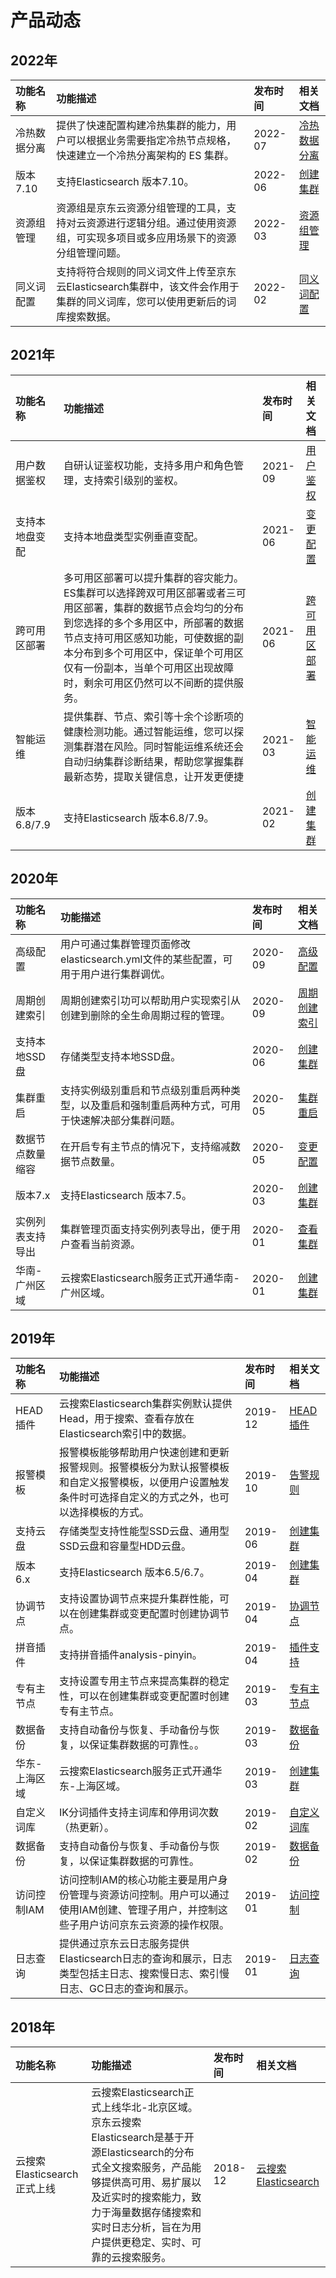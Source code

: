 # 产品动态

## 2022年
| 功能名称 | 功能描述 | 发布时间 | 相关文档|
| :---------------| :--------------|:------------|:--------|
|冷热数据分离|提供了快速配置构建冷热集群的能力，用户可以根据业务需要指定冷热节点规格，快速建立一个冷热分离架构的 ES 集群。|2022-07|[冷热数据分离](https://docs.jdcloud.com/cn/jcs-for-elasticsearch/Warm-Node)|
|版本7.10|支持Elasticsearch 版本7.10。|2022-06|[创建集群](https://docs.jdcloud.com/cn/jcs-for-elasticsearch/create-es)|
|资源组管理|资源组是京东云资源分组管理的工具，支持对云资源进行逻辑分组。通过使用资源组，可实现多项目或多应用场景下的资源分组管理问题。|2022-03|[资源组管理](https://docs.jdcloud.com/cn/jcs-for-elasticsearch/resource-group-introduction)|
|同义词配置|支持将符合规则的同义词文件上传至京东云Elasticsearch集群中，该文件会作用于集群的同义词库，您可以使用更新后的词库搜索数据。|2022-02|[同义词配置](https://docs.jdcloud.com/cn/jcs-for-elasticsearch/synonymdic)|

## 2021年
| 功能名称 | 功能描述 | 发布时间 | 相关文档|
| :---------------| :--------------|:------------|:--------|
|用户数据鉴权|自研认证鉴权功能，支持多用户和角色管理，支持索引级别的鉴权。|2021-09|[用户鉴权](https://docs.jdcloud.com/cn/jcs-for-elasticsearch/auth_introduction)|
|支持本地盘变配|支持本地盘类型实例垂直变配。|2021-06|[变更配置](https://docs.jdcloud.com/cn/jcs-for-elasticsearch/change-es)|
|跨可用区部署|多可用区部署可以提升集群的容灾能力。ES集群可以选择跨双可用区部署或者三可用区部署，集群的数据节点会均匀的分布到您选择的多个多用区中，所部署的数据节点支持可用区感知功能，可使数据的副本分布到多个可用区中，保证单个可用区仅有一份副本，当单个可用区出现故障时，剩余可用区仍然可以不间断的提供服务。|2021-06|[跨可用区部署](https://docs.jdcloud.com/cn/jcs-for-elasticsearch/multiaz-es)|
|智能运维|提供集群、节点、索引等十余个诊断项的健康检测功能。通过智能运维，您可以探测集群潜在风险。同时智能运维系统还会自动归纳集群诊断结果，帮助您掌握集群最新态势，提取关键信息，让开发更便捷|2021-03|[智能运维](https://docs.jdcloud.com/cn/jcs-for-elasticsearch/health_check_introduction)|
|版本6.8/7.9|支持Elasticsearch 版本6.8/7.9。|2021-02|[创建集群](https://docs.jdcloud.com/cn/jcs-for-elasticsearch/create-es)|

## 2020年
| 功能名称 | 功能描述 | 发布时间 | 相关文档|
| :---------------| :--------------|:------------|:--------|
|高级配置|用户可通过集群管理页面修改elasticsearch.yml文件的某些配置，可用于用户进行集群调优。|2020-09|[高级配置](https://docs.jdcloud.com/cn/jcs-for-elasticsearch/configure)|
|周期创建索引|周期创建索引功可以帮助用户实现索引从创建到删除的全生命周期过程的管理。|2020-09|[周期创建索引](https://docs.jdcloud.com/cn/jcs-for-elasticsearch/index)|
|支持本地SSD盘|存储类型支持本地SSD盘。|2020-06|[创建集群](https://docs.jdcloud.com/cn/jcs-for-elasticsearch/create-es)|
|集群重启|支持实例级别重启和节点级别重启两种类型，以及重启和强制重启两种方式，可用于快速解决部分集群问题。|2020-05|[集群重启](https://docs.jdcloud.com/cn/jcs-for-elasticsearch/reboot)|
|数据节点数量缩容|在开启专有主节点的情况下，支持缩减数据节点数量。|2020-05|[变更配置](https://docs.jdcloud.com/cn/jcs-for-elasticsearch/change-es)|
|版本7.x|支持Elasticsearch 版本7.5。|2020-03|[创建集群](https://docs.jdcloud.com/cn/jcs-for-elasticsearch/create-es)|
|实例列表支持导出|集群管理页面支持实例列表导出，便于用户查看当前资源。|2020-01|[查看集群](https://docs.jdcloud.com/cn/jcs-for-elasticsearch/view-es)|
|华南-广州区域|云搜索Elasticsearch服务正式开通华南-广州区域。|2020-01|[创建集群](https://docs.jdcloud.com/cn/jcs-for-elasticsearch/create-es)|

## 2019年
| 功能名称 | 功能描述 | 发布时间 | 相关文档|
| :---------------| :--------------|:------------|:--------|
|HEAD插件|云搜索Elasticsearch集群实例默认提供Head，用于搜索、查看存放在Elasticsearch索引中的数据。|2019-12|[HEAD插件](https://docs.jdcloud.com/cn/jcs-for-elasticsearch/head)|
|报警模板|报警模板能够帮助用户快速创建和更新报警规则。报警模板分为默认报警模板和自定义报警模板，以便用户设置触发条件时可选择自定义的方式之外，也可以选择模板的方式。|2019-10|[告警规则](https://docs.jdcloud.com/cn/jcs-for-elasticsearch/monitor_rules)|
|支持云盘|存储类型支持性能型SSD云盘、通用型SSD云盘和容量型HDD云盘。|2019-06|[创建集群](https://docs.jdcloud.com/cn/jcs-for-elasticsearch/create-es)|
|版本6.x|支持Elasticsearch 版本6.5/6.7。|2019-04|[创建集群](https://docs.jdcloud.com/cn/jcs-for-elasticsearch/create-es)|
|协调节点|支持设置协调节点来提升集群性能，可以在创建集群或变更配置时创建协调节点。|2019-04|[协调节点](https://docs.jdcloud.com/cn/jcs-for-elasticsearch/coordination_node)|
|拼音插件|支持拼音插件analysis-pinyin。|2019-04|[插件支持](https://docs.jdcloud.com/cn/jcs-for-elasticsearch/ik)|
|专有主节点|支持设置专用主节点来提高集群的稳定性，可以在创建集群或变更配置时创建专有主节点。|2019-03|[专有主节点](https://docs.jdcloud.com/cn/jcs-for-elasticsearch/dedicated-master)|
|数据备份|支持自动备份与恢复、手动备份与恢复，以保证集群数据的可靠性。。|2019-03|[数据备份](https://docs.jdcloud.com/cn/jcs-for-elasticsearch/creatsnapshot)|
|华东-上海区域|云搜索Elasticsearch服务正式开通华东-上海区域。|2019-03|[创建集群](https://docs.jdcloud.com/cn/jcs-for-elasticsearch/create-es)|
|自定义词库|IK分词插件支持主词库和停用词次数（热更新）。|2019-02|[自定义词库](https://docs.jdcloud.com/cn/jcs-for-elasticsearch/dic)|
|数据备份|支持自动备份与恢复、手动备份与恢复，以保证集群数据的可靠性。|2019-02|[数据备份](https://docs.jdcloud.com/cn/jcs-for-elasticsearch/creatsnapshot)|
|访问控制IAM|访问控制IAM的核心功能主要是用户身份管理与资源访问控制。用户可以通过使用IAM创建、管理子用户，并控制这些子用户访问京东云资源的操作权限。|2019-01|[访问控制](https://docs.jdcloud.com/cn/jcs-for-elasticsearch/control)|
|日志查询|提供通过京东云日志服务提供Elasticsearch日志的查询和展示，日志类型包括主日志、搜索慢日志、索引慢日志、GC日志的查询和展示。|2019-01|[日志查询](https://docs.jdcloud.com/cn/jcs-for-elasticsearch/eslog)|

## 2018年
| 功能名称 | 功能描述 | 发布时间 | 相关文档|
| :---------------| :--------------|:------------|:--------|
|云搜索Elasticsearch正式上线|云搜索Elasticsearch正式上线华北-北京区域。京东云搜索Elasticsearch是基于开源Elasticsearch的分布式全文搜索服务，产品能够提供高可用、易扩展以及近实时的搜索能力，致力于海量数据存储搜索和实时日志分析，旨在为用户提供更稳定、实时、可靠的云搜索服务。|2018-12|[云搜索Elasticsearch](https://docs.jdcloud.com/cn/jcs-for-elasticsearch/product-overview)|
